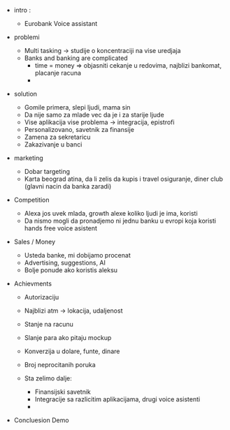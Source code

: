 * intro :
  * Eurobank Voice assistant

* problemi
  * Multi tasking -> studije o koncentraciji na vise uredjaja
  * Banks and banking are complicated
    * time = money => objasniti cekanje u redovima, najblizi bankomat, placanje racuna
    *

* solution
  * Gomile primera, slepi ljudi, mama sin
  * Da nije samo za mlade vec da je i za starije ljude
  * Vise aplikacija vise problema -> integracija, epistrofi
  * Personalizovano, savetnik za finansije
  * Zamena za sekretaricu
  * Zakazivanje u banci

* marketing
  * Dobar targeting
  * Karta beograd atina, da li zelis da kupis i travel osiguranje, diner club (glavni nacin da banka zaradi)

* Competition
  * Alexa jos uvek mlada, growth alexe koliko ljudi je ima, koristi
  * Da nismo mogli da pronadjemo ni jednu banku u evropi koja koristi hands free voice asistent

* Sales / Money
  * Usteda banke, mi dobijamo procenat
  * Advertising, suggestions, AI
  * Bolje ponude ako koristis aleksu

* Achievments
  * Autorizaciju
  * Najblizi atm -> lokacija, udaljenost
  * Stanje na racunu
  * Slanje para ako pitaju mockup
  * Konverzija u dolare, funte, dinare
  * Broj neprocitanih poruka

  * Sta zelimo dalje:
    * Finansijski savetnik
    * Integracije sa razlicitim aplikacijama, drugi voice asistenti
    *

* Concluesion
Demo

